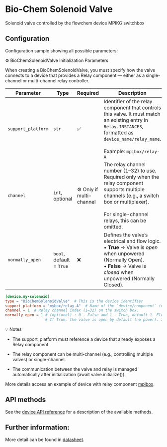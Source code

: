# Bio-Chem Solenoid Valve

Solenoid valve controlled by the flowchem device MPIKG switchbox

## Configuration
Configuration sample showing all possible parameters:

⚙️ BioChemSolenoidValve Initialization Parameters

When creating a BioChemSolenoidValve, you must specify how the valve connects to a device that provides a Relay 
component — either as a single-channel or multi-channel relay controller.

| Parameter          | Type                     | Required                 | Description                                                                                                                                                                                            |
| ------------------ | ------------------------ | ------------------------ | ------------------------------------------------------------------------------------------------------------------------------------------------------------------------------------------------------ |
| `support_platform` | `str`                    | ✅                        | Identifier of the relay component that controls this valve. It must match an existing entry in `Relay.INSTANCES`, formatted as `device_name/relay_name`. <br><br>Example: `mpibox/relay-A`             |
| `channel`          | `int`, optional          | ⚙️ Only if multi-channel | The relay channel number (1–32) to use. Required only when the relay component supports multiple channels (e.g., a switch box or multiplexer). <br><br>For single-channel relays, this can be omitted. |
| `normally_open`    | `bool`, default = `True` | ❌                        | Defines the valve’s electrical and flow logic. <br>• **True** → Valve is *open* when unpowered (Normally Open). <br>• **False** → Valve is *closed* when unpowered (Normally Closed).                  |


```toml
[device.my-solenoid]
type = "BioChemSolenoidValve"  # This is the device identifier
support_platform = "mybox/relay-A"  # Name of the `device/component` instance to bind to (key in Relay.INSTANCES`).
channel = 1  # Relay channel index (1–32) on the switch box.
normally_open = 1 # (optional) : 0 - False and 1 - True, default 1. Electrical/flow logic of the valve. 
                  # If True, the valve is open by default (no power). If False, the valve is closed by default (no power).
```

💡 Notes

* The support_platform must reference a device that already exposes a Relay component.

* The relay component can be multi-channel (e.g., controlling multiple valves) or single-channel.

* The communication between the valve and relay is managed automatically after initialization (await valve.initialize()).

More details access an example of device with relay component [mpibox](../custom/mpikg_switch_box.md).

## API methods

See the [device API reference](../../api/biochem_solenoid/solenoid_valve.md) for a description of the available methods.

## Further information:

More detail can be found in [datasheet](biochem_solenoids.pdf).


